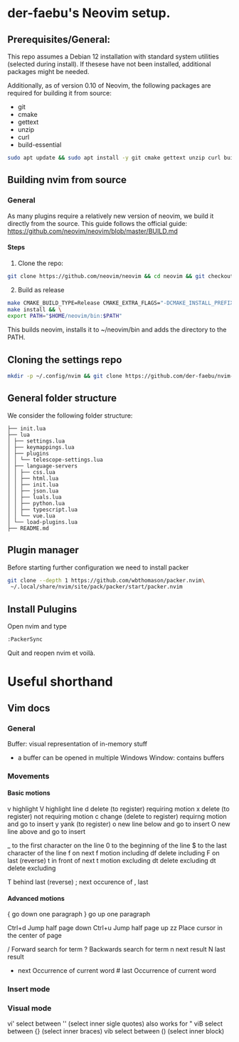 # der-faebu's Neovim setup.
## Prerequisites/General:
This repo assumes a Debian 12 installation with standard system utilities (selected during install). If thesese have not been installed, additional packages might be needed.

Additionally, as of version 0.10 of Neovim, the following packages are required for building it from source:
- git
- cmake
- gettext
- unzip
- curl
- build-essential

```bash
sudo apt update && sudo apt install -y git cmake gettext unzip curl build-essential
```

## Building nvim from source
### General
As many plugins require a relatively new version of neovim, we build it directly from the source.
This guide follows the official guide: https://github.com/neovim/neovim/blob/master/BUILD.md

#### Steps
1. Clone the repo: 
```bash
git clone https://github.com/neovim/neovim && cd neovim && git checkout release-0.10
```
2. Build as release
```bash
make CMAKE_BUILD_TYPE=Release CMAKE_EXTRA_FLAGS="-DCMAKE_INSTALL_PREFIX=$HOME/neovim" && \
make install && \
export PATH="$HOME/neovim/bin:$PATH"
```
This builds neovim, installs it to ~/neovim/bin and adds the directory to the PATH.

## Cloning the settings repo
```bash
mkdir -p ~/.config/nvim && git clone https://github.com/der-faebu/nvim-config ~/.config/nvim
```

## General folder structure
We consider the following folder structure:
```
├── init.lua
├── lua
│ ├── settings.lua
│ ├── keymappings.lua
│ ├── plugins 
│ │ └── telescope-settings.lua
│ ├── language-servers
│ │ ├── css.lua
│ │ ├── html.lua
│ │ ├── init.lua
│ │ ├── json.lua
│ │ ├── luals.lua
│ │ ├── python.lua
│ │ ├── typescript.lua
│ │ └── vue.lua
│ └── load-plugins.lua
├── README.md
```
## Plugin manager
Before starting further configuration we need to install packer
```bash
git clone --depth 1 https://github.com/wbthomason/packer.nvim\
 ~/.local/share/nvim/site/pack/packer/start/packer.nvim
```

## Install Pulugins
Open nvim and type 
```bash
:PackerSync
```
Quit and reopen nvim et voilà.

# Useful shorthand
## Vim docs
### General
Buffer: visual representation of in-memory stuff
- a buffer can be opened in multiple Windows
Window: contains buffers

### Movements
#### Basic motions
v	highlight
V	highlight line
d	delete (to register) requiring motion
x	delete (to register) not requiring motion
c	change (delete to register) requirng motion and go to insert
y	yank (to register)
o   new line below and go to insert
O   new line above and go to insert

_	to the first character on the line
0	to the beginning of the line
$	to the last character of the line
f <char>	on next <char> 
    <motion>f<char>	motion including <char>
        df<char>	delete including <char>
F <char>	on last <char> (reverse)
t <char>	in front of next <char> 
    <motion>t<char>	motion excluding <char>
        dt<char>	delete excluding <char>
dt<char> delete excluding <char>

T <char>	behind last <char> (reverse) 
;	next occurence of <char>
,	last <char>

#### Advanced motions
{   go down one paragraph
}   go up one paragraph

Ctrl+d  Jump half page down
Ctrl+u  Jump half page up
zz  Place cursor in the center of page

/   Forward search for term
?   Backwards search for term
n   next result
N   last result

*   next Occurrence of current word
\#  last Occurrence of current word
### Insert mode
### Visual mode
vi' select between '' (select inner sigle quotes) also works for "
viB select between {} (select inner braces)
vib select between () (select inner block)
